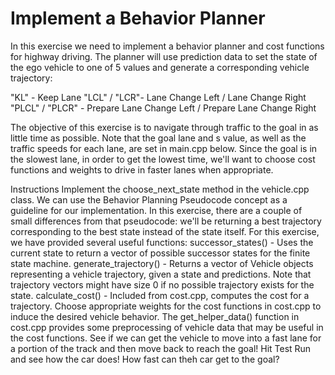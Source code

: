 # Implement a Behavior Planner

In this exercise we need to implement a behavior planner and cost functions for highway driving. The planner will use prediction data to set the state of the ego vehicle to one of 5 values and generate a corresponding vehicle trajectory:

"KL" - Keep Lane
"LCL" / "LCR"- Lane Change Left / Lane Change Right
"PLCL" / "PLCR" - Prepare Lane Change Left / Prepare Lane Change Right

The objective of this exercise is to navigate through traffic to the goal in as little time as possible. Note that the goal lane and s value, as well as the traffic speeds for each lane, are set in main.cpp below. Since the goal is in the slowest lane, in order to get the lowest time, we'll want to choose cost functions and weights to drive in faster lanes when appropriate. 

Instructions
Implement the choose_next_state method in the vehicle.cpp class. We can use the Behavior Planning Pseudocode concept as a guideline for our implementation. In this exercise, there are a couple of small differences from that pseudocode: we'll be returning a best trajectory corresponding to the best state instead of the state itself. For this exercise, we have provided several useful functions:
successor_states() - Uses the current state to return a vector of possible successor states for the finite state machine.
generate_trajectory() - Returns a vector of Vehicle objects representing a vehicle trajectory, given a state and predictions. Note that trajectory vectors might have size 0 if no possible trajectory exists for the state.
calculate_cost() - Included from cost.cpp, computes the cost for a trajectory.
Choose appropriate weights for the cost functions in cost.cpp to induce the desired vehicle behavior. The get_helper_data() function in cost.cpp provides some preprocessing of vehicle data that may be useful in the cost functions. See if we can get the vehicle to move into a fast lane for a portion of the track and then move back to reach the goal!
Hit Test Run and see how the car does! How fast can theh car get to the goal?
